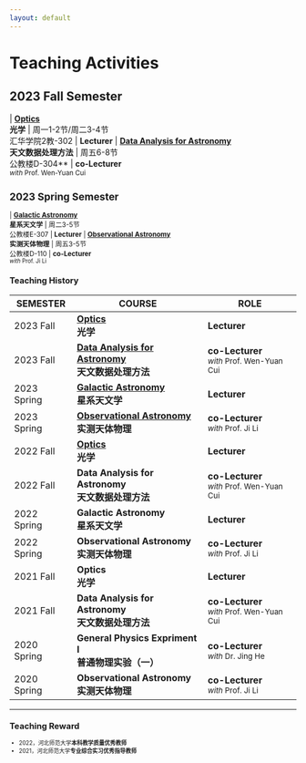 ```yaml
---
layout: default
---
```


# Teaching Activities

## 2023 Fall Semester

| **[Optics](/teaching/Optics2023)**<br>**光学** |  周一1-2节/周二3-4节<br>汇华学院2教-302 | **Lecturer**
| **[Data Analysis for Astronomy](/teaching/ObsAstro2023)**<br>**天文数据处理方法** |  周五6-8节<br>公教楼D-304** | **co-Lecturer** <small><br><i>with</i> Prof. Wen-Yuan Cui

## 2023 Spring Semester

| **[Galactic Astronomy](/teaching/Galaxy2023)**<br>**星系天文学** |  周二3-5节<br>公教楼E-307 | **Lecturer**
| **[Observational Astronomy](/teaching/ObsAstro2023)**<br>**实测天体物理** |  周五3-5节<br>公教楼D-110 | **co-Lecturer** <small><br><i>with</i> Prof. Ji Li

## Teaching History

SEMESTER | COURSE | ROLE 
---------|--------|------
2023 Fall | **[Optics](/teaching/Optics2023/index.md)**<br>**光学** | **Lecturer** 
2023 Fall | **[Data Analysis for Astronomy](/teaching/ObsAstro2023/index.md)**<br>**天文数据处理方法** |  **co-Lecturer** <small><br><i>with</i> Prof. Wen-Yuan Cui
2023 Spring | **[Galactic Astronomy](/teaching/Galaxy2023/index.md)**<br>**星系天文学** |  **Lecturer**
2023 Spring | **[Observational Astronomy](/teaching/ObsAstro2023/index.md)**<br>**实测天体物理** | **co-Lecturer** <small><br><i>with</i> Prof. Ji Li
2022 Fall | **[Optics](/teaching/Optics2022/index.md)**<br>**光学** | **Lecturer** 
2022 Fall | **Data Analysis for Astronomy**<br>**天文数据处理方法** |  **co-Lecturer** <small><br><i>with</i> Prof. Wen-Yuan Cui
2022 Spring | **Galactic Astronomy**<br>**星系天文学** |  **Lecturer**
2022 Spring | **Observational Astronomy**<br>**实测天体物理** | **co-Lecturer** <small><br><i>with</i> Prof. Ji Li
2021 Fall | **Optics**<br>**光学** | **Lecturer** 
2021 Fall | **Data Analysis for Astronomy**<br>**天文数据处理方法** |  **co-Lecturer** <small><br><i>with</i> Prof. Wen-Yuan Cui
2020 Spring | **General Physics Expriment I**<br>**普通物理实验（一）** | **co-Lecturer** <small><br><i>with</i> Dr. Jing He
2020 Spring | **Observational Astronomy**<br>**实测天体物理** | **co-Lecturer** <small><br><i>with</i> Prof. Ji Li

----

## Teaching Reward
* 2022，河北师范大学**本科教学质量优秀教师**
* 2021，河北师范大学**专业综合实习优秀指导教师**